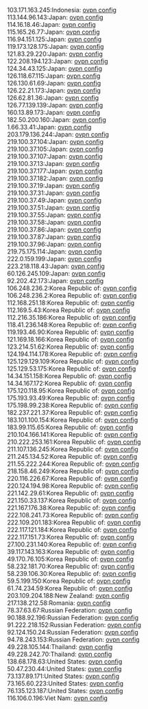 103.171.163.245:Indonesia: [ovpn config](vpn/103_171_163_245.ovpn)  
113.144.96.143:Japan: [ovpn config](vpn/113_144_96_143.ovpn)  
114.16.18.46:Japan: [ovpn config](vpn/114_16_18_46.ovpn)  
115.165.26.77:Japan: [ovpn config](vpn/115_165_26_77.ovpn)  
116.94.151.125:Japan: [ovpn config](vpn/116_94_151_125.ovpn)  
119.173.128.175:Japan: [ovpn config](vpn/119_173_128_175.ovpn)  
121.83.29.220:Japan: [ovpn config](vpn/121_83_29_220.ovpn)  
122.208.194.123:Japan: [ovpn config](vpn/122_208_194_123.ovpn)  
124.34.43.125:Japan: [ovpn config](vpn/124_34_43_125.ovpn)  
126.118.67.115:Japan: [ovpn config](vpn/126_118_67_115.ovpn)  
126.130.61.69:Japan: [ovpn config](vpn/126_130_61_69.ovpn)  
126.22.21.173:Japan: [ovpn config](vpn/126_22_21_173.ovpn)  
126.62.81.36:Japan: [ovpn config](vpn/126_62_81_36.ovpn)  
126.77.139.139:Japan: [ovpn config](vpn/126_77_139_139.ovpn)  
160.13.89.173:Japan: [ovpn config](vpn/160_13_89_173.ovpn)  
182.50.200.160:Japan: [ovpn config](vpn/182_50_200_160.ovpn)  
1.66.33.41:Japan: [ovpn config](vpn/1_66_33_41.ovpn)  
203.179.136.244:Japan: [ovpn config](vpn/203_179_136_244.ovpn)  
219.100.37.104:Japan: [ovpn config](vpn/219_100_37_104.ovpn)  
219.100.37.105:Japan: [ovpn config](vpn/219_100_37_105.ovpn)  
219.100.37.107:Japan: [ovpn config](vpn/219_100_37_107.ovpn)  
219.100.37.13:Japan: [ovpn config](vpn/219_100_37_13.ovpn)  
219.100.37.177:Japan: [ovpn config](vpn/219_100_37_177.ovpn)  
219.100.37.182:Japan: [ovpn config](vpn/219_100_37_182.ovpn)  
219.100.37.19:Japan: [ovpn config](vpn/219_100_37_19.ovpn)  
219.100.37.31:Japan: [ovpn config](vpn/219_100_37_31.ovpn)  
219.100.37.49:Japan: [ovpn config](vpn/219_100_37_49.ovpn)  
219.100.37.51:Japan: [ovpn config](vpn/219_100_37_51.ovpn)  
219.100.37.55:Japan: [ovpn config](vpn/219_100_37_55.ovpn)  
219.100.37.58:Japan: [ovpn config](vpn/219_100_37_58.ovpn)  
219.100.37.86:Japan: [ovpn config](vpn/219_100_37_86.ovpn)  
219.100.37.87:Japan: [ovpn config](vpn/219_100_37_87.ovpn)  
219.100.37.96:Japan: [ovpn config](vpn/219_100_37_96.ovpn)  
219.75.175.114:Japan: [ovpn config](vpn/219_75_175_114.ovpn)  
222.0.159.199:Japan: [ovpn config](vpn/222_0_159_199.ovpn)  
223.218.118.43:Japan: [ovpn config](vpn/223_218_118_43.ovpn)  
60.126.245.109:Japan: [ovpn config](vpn/60_126_245_109.ovpn)  
92.202.42.173:Japan: [ovpn config](vpn/92_202_42_173.ovpn)  
106.248.236.2:Korea Republic of: [ovpn config](vpn/106_248_236_2.ovpn)  
106.248.236.2:Korea Republic of: [ovpn config](vpn/106_248_236_2.ovpn)  
112.168.251.18:Korea Republic of: [ovpn config](vpn/112_168_251_18.ovpn)  
112.169.5.43:Korea Republic of: [ovpn config](vpn/112_169_5_43.ovpn)  
112.216.35.186:Korea Republic of: [ovpn config](vpn/112_216_35_186.ovpn)  
118.41.236.148:Korea Republic of: [ovpn config](vpn/118_41_236_148.ovpn)  
119.193.46.90:Korea Republic of: [ovpn config](vpn/119_193_46_90.ovpn)  
121.169.18.166:Korea Republic of: [ovpn config](vpn/121_169_18_166.ovpn)  
123.214.51.62:Korea Republic of: [ovpn config](vpn/123_214_51_62.ovpn)  
124.194.114.178:Korea Republic of: [ovpn config](vpn/124_194_114_178.ovpn)  
125.129.129.109:Korea Republic of: [ovpn config](vpn/125_129_129_109.ovpn)  
125.129.53.175:Korea Republic of: [ovpn config](vpn/125_129_53_175.ovpn)  
14.34.151.158:Korea Republic of: [ovpn config](vpn/14_34_151_158.ovpn)  
14.34.167.172:Korea Republic of: [ovpn config](vpn/14_34_167_172.ovpn)  
175.120.118.95:Korea Republic of: [ovpn config](vpn/175_120_118_95.ovpn)  
175.193.93.49:Korea Republic of: [ovpn config](vpn/175_193_93_49.ovpn)  
175.198.99.238:Korea Republic of: [ovpn config](vpn/175_198_99_238.ovpn)  
182.237.221.37:Korea Republic of: [ovpn config](vpn/182_237_221_37.ovpn)  
183.101.100.154:Korea Republic of: [ovpn config](vpn/183_101_100_154.ovpn)  
183.99.115.65:Korea Republic of: [ovpn config](vpn/183_99_115_65.ovpn)  
210.104.166.141:Korea Republic of: [ovpn config](vpn/210_104_166_141.ovpn)  
210.222.253.161:Korea Republic of: [ovpn config](vpn/210_222_253_161.ovpn)  
211.107.136.245:Korea Republic of: [ovpn config](vpn/211_107_136_245.ovpn)  
211.245.134.52:Korea Republic of: [ovpn config](vpn/211_245_134_52.ovpn)  
211.55.222.244:Korea Republic of: [ovpn config](vpn/211_55_222_244.ovpn)  
218.158.46.249:Korea Republic of: [ovpn config](vpn/218_158_46_249.ovpn)  
220.116.226.67:Korea Republic of: [ovpn config](vpn/220_116_226_67.ovpn)  
220.124.194.98:Korea Republic of: [ovpn config](vpn/220_124_194_98.ovpn)  
221.142.29.61:Korea Republic of: [ovpn config](vpn/221_142_29_61.ovpn)  
221.150.33.137:Korea Republic of: [ovpn config](vpn/221_150_33_137.ovpn)  
221.167.176.38:Korea Republic of: [ovpn config](vpn/221_167_176_38.ovpn)  
222.108.241.73:Korea Republic of: [ovpn config](vpn/222_108_241_73.ovpn)  
222.109.201.183:Korea Republic of: [ovpn config](vpn/222_109_201_183.ovpn)  
222.117.121.184:Korea Republic of: [ovpn config](vpn/222_117_121_184.ovpn)  
222.117.151.73:Korea Republic of: [ovpn config](vpn/222_117_151_73.ovpn)  
27.100.231.140:Korea Republic of: [ovpn config](vpn/27_100_231_140.ovpn)  
39.117.143.163:Korea Republic of: [ovpn config](vpn/39_117_143_163.ovpn)  
49.170.76.105:Korea Republic of: [ovpn config](vpn/49_170_76_105.ovpn)  
58.232.181.70:Korea Republic of: [ovpn config](vpn/58_232_181_70.ovpn)  
58.239.106.30:Korea Republic of: [ovpn config](vpn/58_239_106_30.ovpn)  
59.5.199.150:Korea Republic of: [ovpn config](vpn/59_5_199_150.ovpn)  
61.74.234.59:Korea Republic of: [ovpn config](vpn/61_74_234_59.ovpn)  
203.109.204.188:New Zealand: [ovpn config](vpn/203_109_204_188.ovpn)  
217.138.212.58:Romania: [ovpn config](vpn/217_138_212_58.ovpn)  
78.37.63.67:Russian Federation: [ovpn config](vpn/78_37_63_67.ovpn)  
90.188.92.196:Russian Federation: [ovpn config](vpn/90_188_92_196.ovpn)  
91.222.218.152:Russian Federation: [ovpn config](vpn/91_222_218_152.ovpn)  
92.124.150.24:Russian Federation: [ovpn config](vpn/92_124_150_24.ovpn)  
94.78.243.153:Russian Federation: [ovpn config](vpn/94_78_243_153.ovpn)  
49.228.105.144:Thailand: [ovpn config](vpn/49_228_105_144.ovpn)  
49.228.242.70:Thailand: [ovpn config](vpn/49_228_242_70.ovpn)  
138.68.178.63:United States: [ovpn config](vpn/138_68_178_63.ovpn)  
50.47.230.44:United States: [ovpn config](vpn/50_47_230_44.ovpn)  
73.137.89.171:United States: [ovpn config](vpn/73_137_89_171.ovpn)  
73.165.60.223:United States: [ovpn config](vpn/73_165_60_223.ovpn)  
76.135.123.187:United States: [ovpn config](vpn/76_135_123_187.ovpn)  
116.106.0.196:Viet Nam: [ovpn config](vpn/116_106_0_196.ovpn)  
